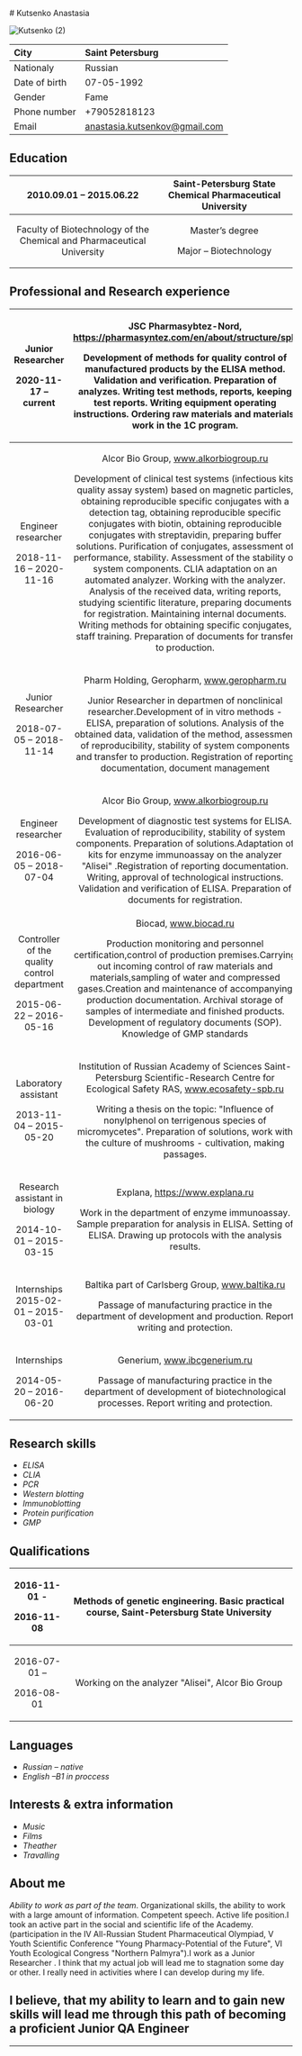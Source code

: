 ﻿﻿﻿# Kutsenko Anastasia  
 
![Kutsenko (2)](https://user-images.githubusercontent.com/86299064/130675047-ef7c3738-6803-4ae1-a45b-ed14fdf19aad.jpg)


City|Saint Petersburg
| :--|:--
Nationaly|Russian
Date of birth |07-05-1992
Gender |Fame
Phone number|+79052818123
Email|anastasia.kutsenkov@gmail.com


## Education

 
2010.09.01 – 2015.06.22|Saint-Petersburg State Chemical Pharmaceutical University
 :-: | :-:
Faculty of Biotechnology of the Chemical and Pharmaceutical University|<p>Master’s degree</p><p>Major – Biotechnology</p>


## Professional and Research experience


|<p>Junior Researcher</p><p>2020-11-17 –current</p>|<p>JSC Pharmasybtez-Nord, https://pharmasyntez.com/en/about/structure/spb</p><p>Development of methods for quality control of manufactured products by the ELISA method. Validation and verification. Preparation of analyzes. Writing test methods, reports, keeping test reports. Writing equipment operating instructions. Ordering raw materials and materials, work in the 1C program.</p>|Saint-Petersburg|
| :-:|:-:| :-:|
|<p>Еngineer researcher</p><p>2018-11-16 – 2020-11-16</p>|<p>Alcor Bio Group, www.alkorbiogroup.ru</p><p>Development of clinical test systems (infectious kits, quality assay system) based on magnetic particles, obtaining reproducible specific conjugates with a detection tag, obtaining reproducible specific conjugates with biotin, obtaining reproducible conjugates with streptavidin, preparing buffer solutions. Purification of conjugates, assessment of performance, stability. Assessment of the stability of system components. CLIA  adaptation on an automated analyzer. Working with the analyzer. Analysis of the received data, writing reports, studying scientific literature, preparing documents for registration. Maintaining internal documents. Writing methods for obtaining specific conjugates, staff training. Preparation of documents for transfer to production.</p>|Saint-Petersburg|
|<p>Junior Researcher</p><p>2018-07-05 – 2018-11-14</p>|<p>Pharm Holding, Geropharm, www.geropharm.ru</p><p>Junior Researcher in departmen of nonclinical researcher.Development of in vitro methods - ELISA, preparation of solutions. Analysis of the obtained data, validation of the method, assessment of reproducibility, stability of system components and transfer to production. Registration of reporting documentation, document management</p>|Saint-Petersburg|
|<p>Еngineer researcher</p><p>2016-06-05 – 2018-07-04</p>|<p>Alcor Bio Group, www.alkorbiogroup.ru</p><p>Development of diagnostic test systems for ELISA. Evaluation of reproducibility, stability of system components. Preparation of solutions.Adaptation of kits for enzyme immunoassay on the analyzer "Alisei" .Registration of reporting documentation. Writing, approval of technological instructions. Validation and verification of ELISA. Preparation of documents for registration.</p>|Saint-Petersburg|
|<p>Сontroller of the quality control department</p><p>2015-06-22 – 2016-05-16</p>|Biocad, www.biocad.ru</p><p>Production monitoring and personnel certification,control of production premises.Carrying out incoming control of raw materials and materials,sampling of water and compressed gases.Creation and maintenance of accompanying production documentation. Archival storage of samples of intermediate and finished products. Development of regulatory documents (SOP). Knowledge of GMP standards</p><p></p>|Saint- Petersburg|
|<p>Laboratory assistant</p><p>2013-11-04 – 2015-05-20</p>|<p>Institution of Russian Academy of Sciences Saint-Petersburg Scientific-Research Centre for Ecological Safety RAS, www.ecosafety-spb.ru</p><p>Writing a thesis on the topic: "Influence of nonylphenol on terrigenous species of micromycetes". Preparation of solutions, work with the culture of mushrooms - cultivation, making passages.</p>|Saint-Petersburg|
|<p>Research assistant in biology</p><p>2014-10-01 – 2015-03-15</p>|<p>Explana, https://www.explana.ru</p><p></p><p>Work in the department of enzyme immunoassay. Sample preparation for analysis in ELISA. Setting of ELISA. Drawing up protocols with the analysis results.</p><p></p>|Saint Petersburg|
|Internships 2015-02-01 – 2015-03-01|<p>Baltika part of Carlsberg Group, www.baltika.ru</p><p>Passage of  manufacturing practice in the department of development and production. Report writing and protection.</p>|Saint-Petersburg|
|<p>Internships </p><p>2014-05-20 – 2016-06-20</p>|<p>Generium, www.ibcgenerium.ru</p><p>Passage of  manufacturing practice in the department of development of biotechnological processes. Report writing and protection.</p>|Moscow|

## Research skills
- *ELISA*
- *CLIA*
- *PCR*
- *Western blotting*
- *Immunoblotting*
- *Protein purification*
 - *GMP*

## Qualifications
|<p>2016-11-01 -</p>2016-11-08</p>|Methods of genetic engineering. Basic practical course, Saint-Petersburg State University|
| :-: | :-: |
|<p>2016-07-01 –</p><p> 2016-08-01</p>|Working on the analyzer "Alisei", Alcor Bio Group|


## Languages
- *Russian – native*
- *English –B1 in proccess*


## Interests & extra information
- *Music*
- *Films* 
- *Theather*
- *Travalling*

## **About me**
*Ability to work as part of the team*. Organizational skills, the ability to work with a large amount of information. Competent speech. Active life position.I took an active part in the social and scientific life of the Academy. (participation in the IV All-Russian Student Pharmaceutical Olympiad, V Youth Scientific Conference "Young Pharmacy-Potential of the Future", VI Youth Ecological Congress "Northern Palmyra").I work as a Junior Researcher . I think that my actual job will lead me to stagnation some day or other. I really need in activities where I can develop during my life. 
## **I believe, that my ability to learn and to gain new skills will lead me through this path of becoming a proficient Junior QA Engineer**

----
